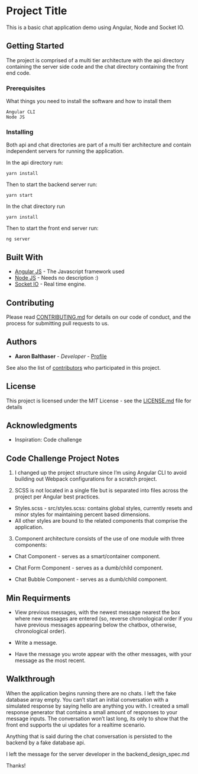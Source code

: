 # Project Title

This is a basic chat application demo using Angular, Node and Socket IO.

## Getting Started

The project is comprised of a multi tier architecture with the api directory containing the server side code and the chat directory containing the front end code.

### Prerequisites

What things you need to install the software and how to install them

```
Angular CLI
Node JS
```

### Installing

Both api and chat directories are part of a multi tier architecture and contain independent servers for running the application.

In the api directory run:

```
yarn install
```

Then to start the backend server run:

```
yarn start
```

In the chat directory run

```
yarn install
```

Then to start the front end server run:

```
ng server
```

## Built With

* [Angular JS](https://angular.io/docs/) - The Javascript framework used
* [Node JS](https://nodejs.org/en/docs/) - Needs no description :)
* [Socket IO](https://socket.io/docs/) - Real time engine.

## Contributing

Please read [CONTRIBUTING.md](https://gist.github.com/PurpleBooth/b24679402957c63ec426) for details on our code of conduct, and the process for submitting pull requests to us.

## Authors

* **Aaron Balthaser** - *Developer* - [Profile](https://github.com/aaronbalthaser)

See also the list of [contributors](https://github.com/aaronbalthaser/chatter/graphs/contributors) who participated in this project.

## License

This project is licensed under the MIT License - see the [LICENSE.md](LICENSE.md) file for details

## Acknowledgments

* Inspiration: Code challenge

## Code Challenge Project Notes

1. I changed up the project structure since I’m using Angular CLI to avoid building out Webpack configurations for a scratch project.

2. SCSS is not located in a single file but is separated into files across the project per Angular best practices.

* Styles.scss - src/styles.scss: contains global styles, currently resets and minor styles for maintaining percent based dimensions.
* All other styles are bound to the related components that comprise the application.

3. Component architecture consists of the use of one module with three components:

* Chat Component - serves as a smart/container component.

* Chat Form Component - serves as a dumb/child component.

* Chat Bubble Component - serves as a dumb/child component.

## Min Requirments

* View previous messages, with the newest message nearest the box where new
  messages are entered (so, reverse chronological order if you have previous
  messages appearing below the chatbox, otherwise, chronological order).

* Write a message.

* Have the message you wrote appear with the other messages, with your message
  as the most recent.

## Walkthrough

When the application begins running there are no chats. I left the fake database array empty. You can’t start an initial conversation with a simulated response by saying hello are anything you with. I created a small response generator that contains a small amount of responses to your message inputs. The conversation won’t last long, its only to show that the front end supports the ui updates for a realtime scenario.

Anything that is said during the chat conversation is persisted to the backend by a fake database api.

I left the message for the server developer in the backend_design_spec.md

Thanks!
